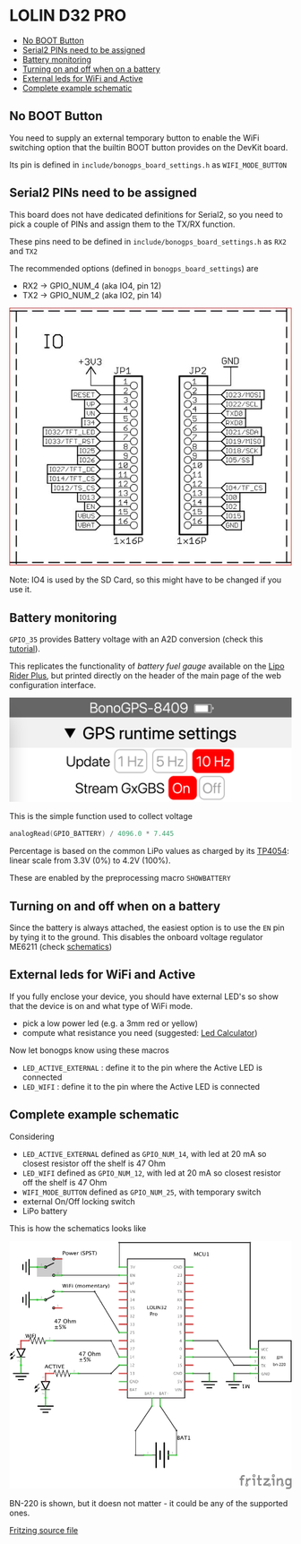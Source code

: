 # LOLIN D32 PRO

- [No BOOT Button](#no-boot-button)
- [Serial2 PINs need to be assigned](#serial2-pins-need-to-be-assigned)
- [Battery monitoring](#battery-monitoring)
- [Turning on and off when on a battery](#turning-on-and-off-when-on-a-battery)
- [External leds for WiFi and Active](#external-leds-for-wifi-and-active)
- [Complete example schematic](#complete-example-schematic)

## No BOOT Button

You need to supply an external temporary button to enable the WiFi switching option that the builtin BOOT button provides on the DevKit board.

Its pin is defined in `include/bonogps_board_settings.h` as  `WIFI_MODE_BUTTON`

## Serial2 PINs need to be assigned

This board does not have dedicated definitions for Serial2, so you need to pick a couple of PINs and assign them to the TX/RX function.

These pins need to be defined in `include/bonogps_board_settings.h` as `RX2` and `TX2`

The recommended options (defined in `bonogps_board_settings`) are

- RX2 -> GPIO_NUM_4 (aka IO4, pin 12)
- TX2 -> GPIO_NUM_2 (aka IO2, pin 14)

![pin out lolin d32 pro](lolin_d32_pro_pinout.jpeg)

Note: IO4 is used by the SD Card, so this might have to be changed if you use it.

## Battery monitoring

`GPIO_35`  provides Battery voltage with an A2D conversion (check this [tutorial](https://www.youtube.com/watch?t=88&v=yZjpYmWVLh8&feature=youtu.be)).

This replicates the functionality of *battery fuel gauge* available on the [Lipo Rider Plus](https://wiki.seeedstudio.com/Lipo-Rider-Plus/https://wiki.seeedstudio.com/Lipo-Rider-Plus/), but printed directly on the header of the main page of the web configuration interface.

![main page header](lolin_d32_pro_battery.png)

This is the simple function used to collect voltage

```C
analogRead(GPIO_BATTERY) / 4096.0 * 7.445
```

Percentage is based on the common LiPo values as charged by its [TP4054](https://datasheetspdf.com/pdf/1090540/NanJingTopPower/TP4054/1): linear scale from 3.3V (0%) to 4.2V (100%).

These are enabled by the preprocessing macro `SHOWBATTERY`

## Turning on and off when on a battery

Since the battery is always attached, the easiest option is to use the `EN` pin by tying it to the ground. This disables the onboard voltage regulator ME6211 (check [schematics](https://www.wemos.cc/en/latest/_static/files/sch_d32_pro_v2.0.0.pdf))

## External leds for WiFi and Active

If you fully enclose your device, you should have external LED's so show that the device is on and what type of WiFi mode.

- pick a low power led (e.g. a 3mm red or yellow)
- compute what resistance you need (suggested: [Led Calculator](https://www.hobby-hour.com/electronics/ledcalc.php))

Now let bonogps know using these macros

- `LED_ACTIVE_EXTERNAL` : define it to the pin where the Active LED is connected
- `LED_WIFI` : define it to the pin where the Active LED is connected

## Complete example schematic

Considering

- `LED_ACTIVE_EXTERNAL` defined as `GPIO_NUM_14`, with led at 20 mA so closest resistor off the shelf is 47 Ohm
- `LED_WIFI` defined as `GPIO_NUM_12`, with led at 20 mA so closest resistor off the shelf is 47 Ohm
- `WIFI_MODE_BUTTON` defined as `GPIO_NUM_25`, with temporary switch
- external On/Off locking switch
- LiPo battery

This is how the schematics looks like

![Lolin d32 pro schematic](lolin_d32_pro_schem.png)

BN-220 is shown, but it doesn not matter - it could be any of the supported ones.

[Fritzing source file](lolin_d32_pro.fzz)